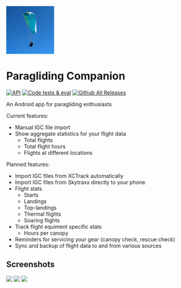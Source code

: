 <img src="https://raw.githubusercontent.com/d4rken/paragliding-companion/main/app/src/main/ic_launcher-playstore.png" width="128">


# Paragliding Companion

[![API](https://img.shields.io/badge/API-26%2B-brightgreen.svg?style=flat)](https://android-arsenal.com/api?level=26)
[![Code tests & eval](https://github.com/d4rken/paragliding-companion/actions/workflows/code-checks.yml/badge.svg)](https://github.com/d4rken/paragliding-companion/actions/workflows/code-checks.yml)
[![Github All Releases](https://img.shields.io/github/downloads/d4rken/paragliding-companion/total.svg)]()

An Android app for paragliding enthusiasts

Current features:
* Manual IGC file import
* Show aggregate statistics for your flight data
  * Total flights
  * Total flight hours
  * Flights at different locations

Planned features:
* Import IGC files from XCTrack automatically
* Import IGC files from Skytraxx directly to your phone
* Flight stats
  * Starts
  * Landings
  * Top-landings
  * Thermal flights
  * Soaring flights 
* Track flight equiment specific stats
  * Hours per canopy
* Reminders for servicing your gear (canopy check, rescue check)
* Sync and backup of flight data to and from various sources

## Screenshots

<img src="https://github.com/d4rken/paragliding-companion/assets/1439229/774c257e-9533-4a94-b351-4c5ecb839230" width="100">
<img src="https://github.com/d4rken/paragliding-companion/assets/1439229/5195d2d3-8216-4e50-b647-38d853eb7338" width="100">
<img src="https://github.com/d4rken/paragliding-companion/assets/1439229/1435fcf6-8275-4016-a655-79eb324f146f" width="100">
